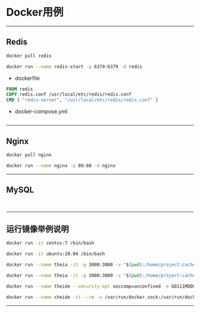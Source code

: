 # Docker用例

---

## Redis
```sh
docker pull redis

docker run --name redis-start -p 6379:6379 -d redis

```
- dockerfile
```dockerfile
FROM redis
COPY redis.conf /usr/local/etc/redis/redis.conf
CMD [ "redis-server", "/usr/local/etc/redis/redis.conf" ]

```

- docker-compose.yml
```yaml


```

---

## Nginx

```sh
docker pull nginx

docker run --name nginx -p 80:80 -d nginx

```

---

## MySQL

```sh



```


---
## 运行镜像举例说明


```sh
docker run -it centos:7 /bin/bash

docker run -it ubuntu:20.04 /bin/bash

docker run --name theia -it -p 3000:3000 -v "$(pwd):/home/project:cached" theiaide/theia:1.5.0

docker run --name theia -it -p 3000:3000 -v "$(pwd):/home/project:cached" theiaide/theia-java:1.5.0

docker run --name theide --security-opt seccomp=unconfined -e GO111MODULE=auto --rm -d   -p 3000:3000/tcp -v "$(pwd):/home/project:cached" theiaide/theia-full:1.5.0

docker run --name cheide -it --rm -v /var/run/docker.sock:/var/run/docker.sock -v /root/cheide:/data eclipse/che start
```


---